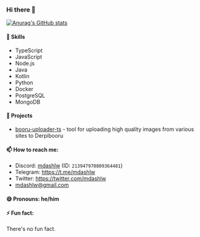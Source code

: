 ### Hi there 👋

[![Anurag's GitHub stats](https://github-readme-stats.vercel.app/api?username=mdashlw&count_private=true&show_icons=true&theme=dracula)](https://github.com/anuraghazra/github-readme-stats)

#### 🌱 Skills

* TypeScript
* JavaScript
* Node.js
* Java
* Kotlin
* Python
* Docker
* PostgreSQL
* MongoDB

#### 🔭 Projects

- [booru-uploader-ts](https://github.com/mdashlw/booru-uploader-ts) - tool for uploading high quality images from various sites to Derpibooru
#### 📫 How to reach me:

- Discord: [mdashlw](https://discord.com/users/213947970809364481) (ID: `213947970809364481`)
- Telegram: https://t.me/mdashlw
- Twitter: https://twitter.com/mdashlw
- mdashlw@gmail.com

#### 😄 Pronouns: he/him

#### ⚡ Fun fact:

There's no fun fact.
